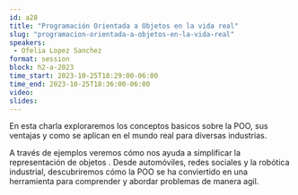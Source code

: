 ```yaml
---
id: a28
title: "Programación Orientada a Objetos en la vida real"
slug: "programacion-orientada-a-objetos-en-la-vida-real"
speakers:
 - Ofelia Lopez Sanchez
format: session
block: h2-a-2023
time_start: 2023-10-25T18:29:00-06:00
time_end: 2023-10-25T18:36:00-06:00
video:
slides:
---
```


En esta charla exploraremos los conceptos basicos sobre la POO, sus ventajas y como se aplican en el mundo real para diversas industrias.

A través de ejemplos veremos cómo nos ayuda a simplificar la representación de objetos . Desde automóviles, redes sociales y la robótica industrial, descubriremos cómo la POO se ha conviertido en una herramienta para comprender y abordar problemas de manera agil.
